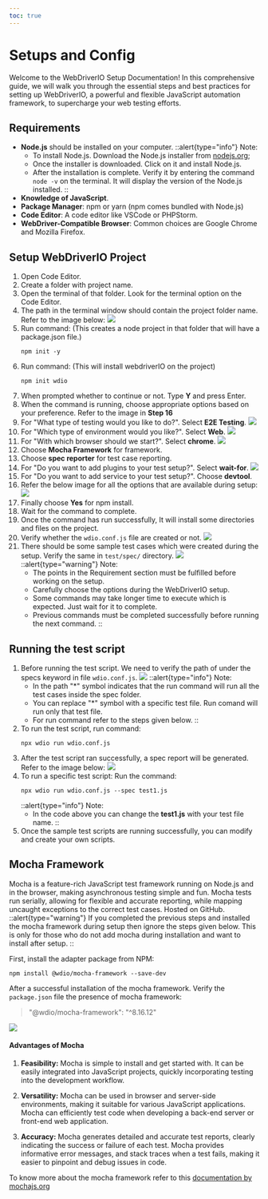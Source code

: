 ```yaml
---
toc: true
---
```


# Setups and Config
Welcome to the WebDriverIO Setup Documentation! In this comprehensive guide, we will walk you through the essential steps and best practices for setting up WebDriverIO, a powerful and flexible JavaScript automation framework, to supercharge your web testing efforts.

## Requirements

- **Node.js** should be installed on your computer.
    ::alert{type="info"}
    Note:
    - To install Node.js. Download the Node.js installer from [nodejs.org](https://nodejs.org/en/download);
    - Once the installer is downloaded. Click on it and install Node.js.
    - After the installation is complete. Verify it by entering the command `node -v` on the terminal. It will display the version of the Node.js installed.
    ::
- **Knowledge of JavaScript**.
- **Package Manager**: npm or yarn (npm comes bundled with Node.js)
- **Code Editor**: A code editor like VSCode or PHPStorm.
- **WebDriver-Compatible Browser**: Common choices are Google Chrome and Mozilla Firefox.
 
## Setup WebDriverIO Project

1. Open Code Editor.
2. Create a folder with project name.
3. Open the terminal of that folder. Look for the terminal option on the Code Editor.
4. The path in the terminal window should contain the project folder name. Refer to the image below:
    <img src="/images/webdriverio/project_file.png">
5. Run command: (This creates a node project in that folder that will have a package.json file.)
    ```shell
    npm init -y
    ```
6. Run command: (This will install webdriverIO on the project)
    ```shell
   npm init wdio
   ```
7. When prompted whether to continue or not. Type **Y** and press Enter.
8. When the command is running, choose appropriate options based on your preference. Refer to the image in **Step 16**
9. For "What type of testing would you like to do?". Select **E2E Testing**.
    <img src="/images/webdriverio/testing_type.png">
10. For "Which type of environment would you like?". Select **Web**.
    <img src="/images/webdriverio/test_env.png">
11. For "With which browser should we start?". Select **chrome**.
    <img src="/images/webdriverio/browser.png">
12. Choose **Mocha Framework** for framework.
13. Choose **spec reporter**  for test case reporting.
14. For "Do you want to add plugins to your test setup?". Select **wait-for**.
    <img src="/images/webdriverio/plugin.png">
15. For "Do you want to add service to your test setup?". Choose **devtool**.
16. Refer the below image for all the options that are available during setup:
    <img src="https://www.devstringx.com/wp-content/uploads/2022/12/image005-1024x588.png">
17. Finally choose **Yes** for npm install.
17. Wait for the command to complete.
18. Once the command has run successfully, It will install some directories and files on the project.
19. Verify whether the `wdio.conf.js` file are created or not.
    <img src="/images/webdriverio/wdio_config_image.png">
20. There should be some sample test cases which were created during the setup. Verify the same in `test/spec/` directory.
    <img src="/images/webdriverio/example.png">
::alert{type="warning"}
Note:
    - The points in the Requirement section must be fulfilled before working on the setup.
    - Carefully choose the options during the WebDriverIO setup.
    - Some commands may take longer time to execute which is expected. Just wait for it to complete. 
    - Previous commands must be completed successfully before running the next command.
::

## Running the test script

1. Before running the test script. We need to verify the path of under the specs keyword in file `wdio.conf.js`.
    <img src="/images/webdriverio/spec_file_path.png">
    ::alert{type="info"}
    Note:
    - In the path "*" symbol indicates that the run command will run all the test cases inside the spec folder.
    - You can replace "*" symbol with a specific test file. Run comand will run only that test file.
    - For run command refer to the steps given below.
    ::
2. To run the test script, run command:
    ```shell
    npx wdio run wdio.conf.js
    ```
3. After the test script ran successfully, a spec report will be generated. Refer to the image below:
    <img src="/images/webdriverio/report.png">
3. To run a specific test script: Run the command:
    ```shell
    npx wdio run wdio.conf.js --spec test1.js
    ```
    ::alert{type="info"}
    Note:
    - In the code above you can change the **test1.js** with your test file name.
    ::
4. Once the sample test scripts are running successfully, you can modify and create your own scripts.

## Mocha Framework
Mocha is a feature-rich JavaScript test framework running on Node.js and in the browser, making asynchronous testing simple and fun. Mocha tests run serially, allowing for flexible and accurate reporting, while mapping uncaught exceptions to the correct test cases. Hosted on GitHub.
::alert{type="warning"}
If you completed the previous steps and installed the mocha framework during setup then ignore the steps given below. This is only for those who do not add mocha during installation and want to install after setup.
::

First, install the adapter package from NPM:
```shell
npm install @wdio/mocha-framework --save-dev
```

After a successful installation of the mocha framework. Verify the `package.json` file the presence of mocha framework:
> "@wdio/mocha-framework": "^8.16.12"

![](https://ibb.co/BjdGK4w)

#### Advantages of Mocha
1. **Feasibility:** Mocha is simple to install and get started with. It can be easily integrated into JavaScript projects, quickly incorporating testing into the development workflow.

2. **Versatility:** Mocha can be used in browser and server-side environments, making it suitable for various JavaScript applications. Mocha can efficiently test code when developing a back-end server or front-end web application.

3. **Accuracy:** Mocha generates detailed and accurate test reports, clearly indicating the success or failure of each test. Mocha provides informative error messages, and stack traces when a test fails, making it easier to pinpoint and debug issues in code.

To know more about the mocha framework refer to this [documentation by mochajs.org](https://mochajs.org/)